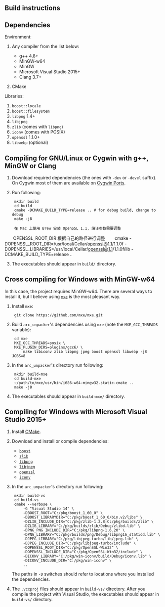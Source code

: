 Build instructions
------------------

## Dependencies

Environment:

1. Any compiler from the list below:

    - g++ 4.8+
    - MinGW-w64
    - MinGW
    - Microsoft Visual Studio 2015+
    - Clang 3.7+

2. CMake

Libraries:

1. `boost::locale`
2. `boost::filesystem`
3. `libpng` 1.4+
4. `libjpeg`
5. `zlib` (comes with `libpng`)
6. `iconv` (comes with POSIX)
7. `openssl` 1.1.0+
8. `libwebp` (optional)



## Compiling for GNU/Linux or Cygwin with g++, MinGW or Clang

1. Download required dependencies (the ones with `-dev` or `-devel` suffix). On
   Cygwin most of them are available on [Cygwin Ports](http://cygwinports.org/).

2. Run following:

        mkdir build
        cd build
        cmake -DCMAKE_BUILD_TYPE=release .. # for debug build, change to debug
        make -j8
        
        在 Mac 上使用 Brew 安装 OpenSSL 1.1, 编译参数需要调整
        OPENSSL_ROOT_DIR 根据自己的路径进行调整
        cmake -DOPENSSL_ROOT_DIR=/usr/local/Cellar/openssl@1.1/1.1.0f -DOPENSSL_LIBRARIES=/usr/local/Cellar/openssl@1.1/1.1.0f/lib -DCMAKE_BUILD_TYPE=release ..

3. The executables should appear in `build/` directory.



## Cross compiling for Windows with MinGW-w64

In this case, the project requires MinGW-w64. There are several ways to install
it, but I believe using [`mxe`](http://mxe.cc/) is the most pleasant way.

1. Install `mxe`:

        git clone https://github.com/mxe/mxe.git

2. Build `arc_unpacker`'s dependencies using `mxe` (note the `MXE_GCC_THREADS`
variable):

        cd mxe
        MXE_GCC_THREADS=posix \
        MXE_PLUGIN_DIRS=plugins/gcc6/ \
            make libiconv zlib libpng jpeg boost openssl libwebp -j8 JOBS=8

3. In the `arc_unpacker`'s directory run following:

        mkdir build-mxe
        cd build-mxe
        ~/path/to/mxe/usr/bin/i686-w64-mingw32.static-cmake ..
        make -j8

4. The executables should appear in `build-mxe/` directory.



## Compiling for Windows with Microsoft Visual Studio 2015+

1. Install [CMake](https://cmake.org/download/).

2. Download and install or compile dependencies:

    - [`boost`](http://sourceforge.net/projects/boost/files/boost-binaries/)
    - [`zlib`](http://www.zlib.net/)
    - [`libpng`](http://www.libpng.org/pub/png/libpng.html)
    - [`libjpeg`](http://sourceforge.net/projects/libjpeg-turbo/)
    - [`openssl`](https://slproweb.com/products/Win32OpenSSL.html)
    - [`iconv`](https://github.com/win-iconv/win-iconv)

3. In the `arc_unpacker`'s directory run following:

        mkdir build-vs
        cd build-vs
        cmake --verbose \
            -G "Visual Studio 14" \
            -DBOOST_ROOT="C:/pkg/boost_1_60_0" \
            -DBOOST_LIBRARYDIR="C:/pkg/boost_1_60_0/bin.v2/libs" \
            -DZLIB_INCLUDE_DIR="C:/pkg/zlib-1.2.8;C:/pkg/builds/zlib" \
            -DZLIB_LIBRARY="C:/pkg/builds/zlib/Debug/zlibd.lib" \
            -DPNG_PNG_INCLUDE_DIR="C:/pkg/libpng-1.6.20" \
            -DPNG_LIBRARY="C:/pkg/builds/png/Debug/libpng16_staticd.lib" \
            -DJPEG_LIBRARY="C:/pkg/libjpeg-turbo/lib/jpeg.lib" \
            -DJPEG_INCLUDE_DIR="C:/pkg/libjpeg-turbo/include" \
            -DOPENSSL_ROOT_DIR="C:/pkg/OpenSSL-Win32" \
            -DOPENSSL_INCLUDE_DIR="C:/pkg/OpenSSL-Win32/include" \
            -DICONV_LIBRARY="C:/pkg/win-iconv/build/Debug/iconv.lib" \
            -DICONV_INCLUDE_DIR="C:/pkg/win-iconv" \
            ..

    The paths in `-D` switches should refer to locations where you installed
    the dependencies.

4. The `.vcxproj` files should appear in `build-vs/` directory. After you
   compile the project with Visual Studio, the executables should appear in
   `build-vs/` directory.
